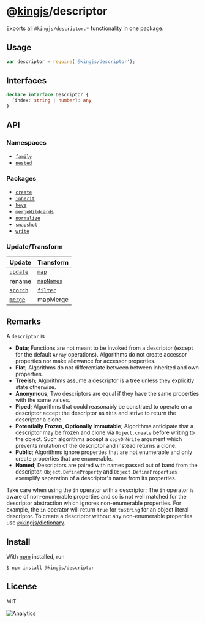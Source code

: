 # @[kingjs](https://www.npmjs.com/package/kingjs)/descriptor
Exports all `@kingjs/descriptor.*` functionality in one package.
## Usage
```js
var descriptor = require('@kingjs/descriptor');
```
## Interfaces
```ts
declare interface Descriptor {
  [index: string | number]: any
}
```
## API
### Namespaces
- [`family`][family]
- [`nested`][nested]

### Packages
- [`create`][create]
- [`inherit`][inherit]
- [`keys`][keys]
- [`mergeWildcards`][merge-wildcards]
- [`normalize`][normalize]
- [`snapshot`][snapshot]
- [`write`][write]

### Update/Transform
|Update|Transform|
|---|---|
|[`update`][update]|[`map`][map]|
|rename|[`mapNames`][map-names]|
|[`scorch`][scorch]|[`filter`][filter]|
|[`merge`][merge]|mapMerge|

## Remarks
A `descriptor` is
- **Data**; Functions are not meant to be invoked from a descriptor (except for the default `Array` operations). Algorithms do not create accessor properties nor make allowance for accessor properties.
- **Flat**; Algorithms do not differentiate between between inherited and own properties.
- **Treeish**; Algorithms assume a descriptor is a tree unless they explicitly state otherwise.
- **Anonymous**; Two descriptors are equal if they have the same properties with the same values. 
- **Piped**; Algorithms that could reasonably be construed to operate on a descriptor accept the descriptor as `this` and strive to return the descriptor a clone.
- **Potentially Frozen, Optionally immutable**; Algorithms anticipate that a descriptor may be frozen and clone via `Object.create` before writing to the object. Such algorithms accept a `copyOnWrite` argument which prevents mutation of the descriptor and instead returns a clone.
- **Public**; Algorithms ignore properties that are not enumerable and only create properties that are enumerable.
- **Named**; Descriptors are paired with names passed out of band from the descriptor. `Object.DefineProperty` and `Object.DefineProperties` exemplify separation of a descriptor's name from its properties. 

Take care when using the `in` operator with a descriptor; The `in` operator is aware of non-enumerable properties and so is not well matched for the descriptor abstraction which ignores non-enumerable properties. For example, the `in` operator will return `true` for `toString` for an object literal descriptor. To create a descriptor without any non-enumerable properties use [@kingjs/dictionary](https://www.npmjs.com/package/@kingjs/dictionary). 
## Install
With [npm](https://npmjs.org/) installed, run
```
$ npm install @kingjs/descriptor
```
## License
MIT

![Analytics](https://analytics.kingjs.net/descriptor)

  [family]: https://www.npmjs.com/package/@kingjs/descriptor.family
  [nested]: https://www.npmjs.com/package/@kingjs/descriptor.nested

  [create]: https://www.npmjs.com/package/@kingjs/descriptor.create
  [filter]: https://www.npmjs.com/package/@kingjs/descriptor.filter
  [inherit]: https://www.npmjs.com/package/@kingjs/descriptor.inherit
  [keys]: https://www.npmjs.com/package/@kingjs/descriptor.keys
  [map]: https://www.npmjs.com/package/@kingjs/descriptor.map
  [map-names]: https://www.npmjs.com/package/@kingjs/descriptor.map-names
  [merge]: https://www.npmjs.com/package/@kingjs/descriptor.merge
  [merge-wildcards]: https://www.npmjs.com/package/@kingjs/descriptor.merge-wildcards
  [normalize]: https://www.npmjs.com/package/@kingjs/descriptor.normalize
  [scorch]: https://www.npmjs.com/package/@kingjs/descriptor.scorch
  [update]: https://www.npmjs.com/package/@kingjs/descriptor.update
  [snapshot]: https://www.npmjs.com/package/@kingjs/descriptor.snapshot
  [write]: https://www.npmjs.com/package/@kingjs/descriptor.write
